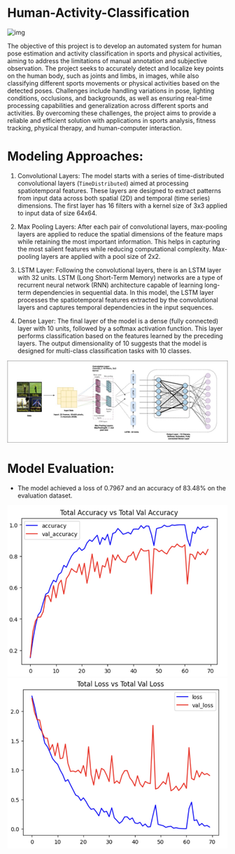 # Human-Activity-Classification
![img](https://galliot.us/wp-content/uploads/2022/10/AI-powered-Fitness-Apps.jpg)


The objective of this project is to develop an automated system for human pose estimation and activity classification in sports and physical activities, aiming to address the limitations of manual annotation and subjective observation. The project seeks to accurately detect and localize key points on the human body, such as joints and limbs, in images, while also classifying different sports movements or physical activities based on the detected poses. Challenges include handling variations in pose, lighting conditions, occlusions, and backgrounds, as well as ensuring real-time processing capabilities and generalization across different sports and activities. By overcoming these challenges, the project aims to provide a reliable and efficient solution with applications in sports analysis, fitness tracking, physical therapy, and human-computer interaction.



# Modeling Approaches:

1. Convolutional Layers: The model starts with a series of time-distributed convolutional layers (`TimeDistributed`) aimed at processing spatiotemporal features. These layers are designed to extract patterns from input data across both spatial (2D) and temporal (time series) dimensions. The first layer has 16 filters with a kernel size of 3x3 applied to input data of size 64x64.

2. Max Pooling Layers: After each pair of convolutional layers, max-pooling layers are applied to reduce the spatial dimensions of the feature maps while retaining the most important information. This helps in capturing the most salient features while reducing computational complexity. Max-pooling layers are applied with a pool size of 2x2.

3. LSTM Layer: Following the convolutional layers, there is an LSTM layer with 32 units. LSTM (Long Short-Term Memory) networks are a type of recurrent neural network (RNN) architecture capable of learning long-term dependencies in sequential data. In this model, the LSTM layer processes the spatiotemporal features extracted by the convolutional layers and captures temporal dependencies in the input sequences.

4. Dense Layer: The final layer of the model is a dense (fully connected) layer with 10 units, followed by a softmax activation function. This layer performs classification based on the features learned by the preceding layers. The output dimensionality of 10 suggests that the model is designed for multi-class classification tasks with 10 classes.

![img](Model-Architecture.jpg)

# Model Evaluation:
- The model achieved a loss of 0.7967 and an accuracy of 83.48% on the evaluation dataset.

![img](Accuracy.png) ![img](Loss.png)